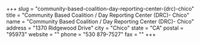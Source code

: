 +++
slug = "community-based-coalition-day-reporting-center-(drc)-chico"
title = "Community Based Coalition / Day Reporting Center (DRC)- Chico"
name = "Community Based Coalition / Day Reporting Center (DRC)- Chico"
address = "1370 Ridgewood Drive"
city = "Chico"
state = "CA"
postal = "95973"
website = ""
phone = "530 879-7527"
fax = ""
+++
